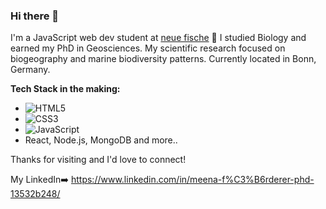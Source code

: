 ### Hi there 👋

I'm a JavaScript web dev student at [neue fische](https://www.neuefische.de/) 🚀 
I studied Biology and earned my PhD in Geosciences. My scientific research focused on biogeography and marine biodiversity patterns.
Currently located in Bonn, Germany. 

**Tech Stack in the making:**
- ![HTML5](https://img.shields.io/badge/html5-%23E34F26.svg?style=for-the-badge&logo=html5&logoColor=white)
- ![CSS3](https://img.shields.io/badge/css3-%231572B6.svg?style=for-the-badge&logo=css3&logoColor=white)
- ![JavaScript](https://img.shields.io/badge/javascript-%23323330.svg?style=for-the-badge&logo=javascript&logoColor=%23F7DF1E)
- React, Node.js, MongoDB and more..

Thanks for visiting and I'd love to connect!

My LinkedIn:arrow_right:
https://www.linkedin.com/in/meena-f%C3%B6rderer-phd-13532b248/
<!--
**MeenaFoerderer/MeenaFoerderer** is a ✨ _special_ ✨ repository because its `README.md` (this file) appears on your GitHub profile.

Here are some ideas to get you started:

- 🔭 I’m currently working on ...
- 🌱 I’m currently learning ...
- 👯 I’m looking to collaborate on ...
- 🤔 I’m looking for help with ...
- 💬 Ask me about ...
- 📫 How to reach me: ...
- 😄 Pronouns: ...
- ⚡ Fun fact: ...
-->

